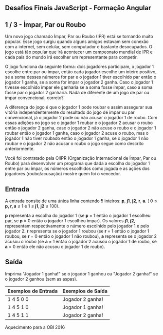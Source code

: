 Desafios Finais JavaScript - Formação Angular
---------------------------------------------
1 / 3 - Ímpar, Par ou Roubo
---------------------------

Um novo jogo chamado Ímpar, Par ou Roubo (IPR) está se tornando muito popular. Esse jogo surgiu quando alguns amigos estavam sem conexão com a internet, sem celular, sem computador e bastante desocupados. O jogo está tão popular que irá acontecer um campeonato mundial de IPR e cada país do mundo irá escolher um representante para competir.

O jogo funciona da seguinte forma: dois jogadores participam, o jogador 1 escolhe entre par ou ímpar, então cada jogador escolhe um inteiro positivo, se a soma desses números for par e o jogador 1 tiver escolhido par então o jogador 1 ganha, se a soma for ímpar o jogador 2 ganha. Caso o jogador 1 tivesse escolhido ímpar ele ganharia se a soma fosse ímpar, caso a soma fosse par o jogador 2 ganharia. Nada de diferente de um jogo de par ou ímpar convencional, correto?

A diferença do jogo é que o jogador 1 pode roubar e assim assegurar sua vitória independentemente do resultado do jogo de ímpar ou par convencional, já o jogador 2 pode ou não acusar o jogador 1 de roubo. Com essas adições no jogo se o jogador 1 roubar e o jogador 2 acusar o roubo então o jogador 2 ganha, caso o jogador 2 não acuse o roubo e o jogador 1 roubar então o jogador 1 ganha, caso o jogador 2 acuse o roubo, mas o jogador 1 não tiver roubado então o jogador 1 ganha, se o jogador 1 não roubar e o jogador 2 não acusar o roubo o jogo segue como descrito anteriormente.

Você foi contratado pela OIIPR (Organização Internacional de Ímpar, Par ou Roubo) para desenvolver um programa que dada a escolha do jogador 1 entre par ou ímpar, os números escolhidos como jogada e as ações dos jogadores (roubo/acusação) mostre quem foi o vencedor.

Entrada
-------

A entrada consite de uma única linha contendo 5 inteiros: **p**, **j1**, **j2**, **r**, **a**. ( 0 ≤ **p, r, a** ≤ 1 e 1 ≤ **j1**, **j2** ≤ 100).

**p** representa a escolha do jogador 1 (se **p** = 1 então o jogador 1 escolheu par, se **p** = 0 então o jogador 1 escolheu ímpar). Os valores **j1**, **j2**, representam respectivamente o número escolhido pelo jogador 1 e pelo jogador 2. **r** representa se o jogador 1 roubou (se **r** = 1 então o jogador 1 roubou, se **r** = 0 então o jogador 1 não roubou), **a** representa se o jogador 2 acusou o roubo (se **a** = 1 então o jogador 2 acusou o jogador 1 de roubo, se **a** = 0 então ele não acusou o jogador 1 de roubo).

Saída
-----

Imprima "Jogador 1 ganha!" se o jogador 1 ganhou ou "Jogador 2 ganha!" se o jogador 2 ganhou (sem as aspas).

| Exemplos de Entrada | Exemplos de Saída  |
|:--------------------|:-------------------|
| 1 4 5 0 0           | Jogador 2 ganha!   |
| 1 4 5 1 0           | Jogador 1 ganha!   |
| 1 4 5 1 1           | Jogador 2 ganha!   |

Aquecimento para a OBI 2016
